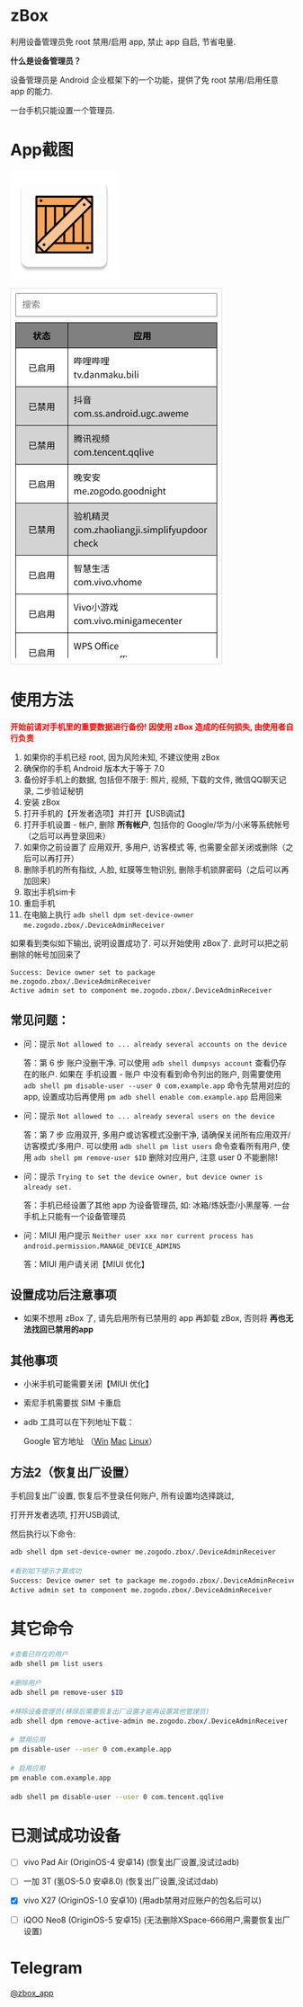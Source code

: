 # zBox

利用设备管理员免 root 禁用/启用 app, 禁止 app 自启, 节省电量.

**什么是设备管理员？**

设备管理员是 Android 企业框架下的一个功能，提供了免 root 禁用/启用任意 app 的能力.

一台手机只能设置一个管理员.

# App截图

![](https://raw.githubusercontent.com/zogodo/zBox/refs/heads/master/app/src/main/res/mipmap-xxxhdpi/ic_launcher.png)

![](https://raw.githubusercontent.com/zogodo/zBox/refs/heads/master/doc/index.jpg)

# 使用方法

<b style="color:red">开始前请对手机里的重要数据进行备份! 因使用 zBox 造成的任何损失, 由使用者自行负责</b>

1. 如果你的手机已经 root, 因为风险未知, 不建议使用 zBox
2. 确保你的手机 Android 版本大于等于 7.0
3. 备份好手机上的数据, 包括但不限于: 照片, 视频, 下载的文件, 微信QQ聊天记录, 二步验证秘钥
4. 安装 zBox
5. 打开手机的【开发者选项】并打开【USB调试】
6. 打开手机设置 - 帐户, 删除 **所有帐户**, 包括你的 Google/华为/小米等系统帐号（之后可以再登录回来）
7. 如果你之前设置了 应用双开, 多用户, 访客模式 等, 也需要全部关闭或删除（之后可以再打开）
8. 删除手机的所有指纹, 人脸, 虹膜等生物识别, 删除手机锁屏密码（之后可以再加回来）
9. 取出手机sim卡
10. 重启手机
11. 在电脑上执行 `adb shell dpm set-device-owner me.zogodo.zbox/.DeviceAdminReceiver`



如果看到类似如下输出, 说明设置成功了. 可以开始使用 zBox了. 此时可以把之前删除的帐号加回来了

```
Success: Device owner set to package me.zogodo.zbox/.DeviceAdminReceiver
Active admin set to component me.zogodo.zbox/.DeviceAdminReceiver
```



## 常见问题：

- 问：提示 `Not allowed to ... already several accounts on the device`

  答：第 6 步 账户没删干净. 可以使用 `adb shell dumpsys account` 查看仍存在的账户. 如果在 手机设置 - 账户 中没有看到命令列出的账户, 则需要使用 `adb shell pm disable-user --user 0 com.example.app` 命令先禁用对应的app, 设置成功后再使用 `pm adb shell enable com.example.app` 启用回来

- 问：提示 `Not allowed to ... already several users on the device`

  答：第 7 步 应用双开, 多用户或访客模式没删干净, 请确保关闭所有应用双开/访客模式/多用户. 可以使用 `adb shell pm list users` 命令查看所有用户, 使用 `adb shell pm remove-user $ID` 删除对应用户, 注意 user 0 不能删除!

- 问：提示 `Trying to set the device owner, but device owner is already set.`

  答：手机已经设置了其他 app 为设备管理员, 如: 冰箱/炼妖壶/小黑屋等. 一台手机上只能有一个设备管理员

- 问：MIUI 用户提示 `Neither user xxx nor current process has android.permission.MANAGE_DEVICE_ADMINS`

  答：MIUI 用户请关闭【MIUI 优化】



## 设置成功后注意事项

- 如果不想用 zBox 了, 请先启用所有已禁用的 app 再卸载 zBox, 否则将 **再也无法找回已禁用的app**



## 其他事项

- 小米手机可能需要关闭【MIUI 优化】

- 索尼手机需要拔 SIM 卡重启

- adb 工具可以在下列地址下载：

  Google 官方地址 （[Win](https://dl.google.com/android/repository/platform-tools-latest-windows.zip) [Mac](https://dl.google.com/android/repository/platform-tools-latest-darwin.zip) [Linux](https://dl.google.com/android/repository/platform-tools-latest-linux.zip)）



## 方法2（恢复出厂设置）

手机回复出厂设置, 恢复后不登录任何账户, 所有设置均选择跳过,

打开开发者选项, 打开USB调试,

然后执行以下命令:

```sh
adb shell dpm set-device-owner me.zogodo.zbox/.DeviceAdminReceiver

#看到如下提示才算成功
Success: Device owner set to package me.zogodo.zbox/.DeviceAdminReceiver
Active admin set to component me.zogodo.zbox/.DeviceAdminReceiver
```



# 其它命令

```sh
#查看已存在的用户
adb shell pm list users

#删除用户
adb shell pm remove-user $ID

#移除设备管理员(移除后需要恢复出厂设置才能再设置其他管理员)
adb shell dpm remove-active-admin me.zogodo.zbox/.DeviceAdminReceiver

# 禁用应用
pm disable-user --user 0 com.example.app

# 启用应用
pm enable com.example.app

adb shell pm disable-user --user 0 com.tencent.qqlive

```



# 已测试成功设备

- [ ] vivo Pad Air (OriginOS-4 安卓14) (恢复出厂设置,没试过adb)
- [ ] 一加 3T (氢OS-5.0 安卓8.0) (恢复出厂设置,没试过dab)
- [x] vivo X27 (OriginOS-1.0 安卓10) (用adb禁用对应账户的包名后可以)
- [ ] iQOO Neo8 (OriginOS-5 安卓15) (无法删除XSpace-666用户,需要恢复出厂设置)



# Telegram

[@zbox_app](https://t.me/zbox_app)

